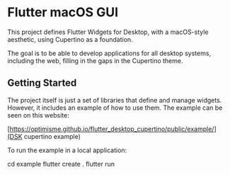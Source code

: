 # Flutter macOS GUI

This project defines Flutter Widgets for Desktop, with a macOS-style aesthetic, using Cupertino as a foundation.

The goal is to be able to develop applications for all desktop systems, including the web, filling in the gaps in the Cupertino theme.

## Getting Started

The project itself is just a set of libraries that define and manage widgets. However, it includes an example of how to use them. The example can be seen on this website:

[https://optimisme.github.io/flutter_desktop_cupertino/public/example/](DSK cupertino example)

To run the example in a local application:

cd example
flutter create .
flutter run